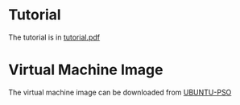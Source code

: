 # Tutorial

The tutorial is in [tutorial.pdf](https://github.com/floatfeather/PSO/blob/master/artifact/tutorial.pdf)

# Virtual Machine Image

The virtual machine image can be downloaded from [UBUNTU-PSO](https://1drv.ms/f/s!AkrtmyeJeJbhatpyY6Q4PWhFs8U)


